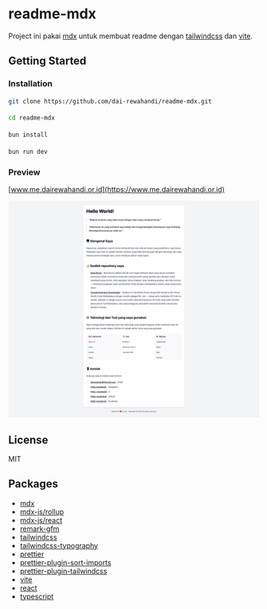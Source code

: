 # readme-mdx

Project ini pakai [mdx](https://mdxjs.com/) untuk membuat readme dengan [tailwindcss](https://tailwindcss.com/) dan [vite](https://vitejs.dev/).

## Getting Started

### Installation

```bash
git clone https://github.com/dai-rewahandi/readme-mdx.git

cd readme-mdx

bun install

bun run dev
```

### Preview

[www.me.dairewahandi.or.id](https://www.me.dairewahandi.or.id)

![alt text](doc/Readme-Dai.jpeg)


## License

MIT


## Packages
- [mdx](https://mdxjs.com/)
- [mdx-js/rollup](https://mdxjs.com/packages/rollup/)
- [mdx-js/react](https://mdxjs.com/packages/react/)
- [remark-gfm](https://github.com/remarkjs/remark-gfm)
- [tailwindcss](https://tailwindcss.com/)
- [tailwindcss-typography](https://github.com/tailwindlabs/tailwindcss-typography)
- [prettier](https://prettier.io/)
- [prettier-plugin-sort-imports](https://github.com/trivago/prettier-plugin-sort-imports)
- [prettier-plugin-tailwindcss](https://github.com/tailwindlabs/prettier-plugin-tailwindcss)
- [vite](https://vitejs.dev/)
- [react](https://reactjs.org/)
- [typescript](https://www.typescriptlang.org/)